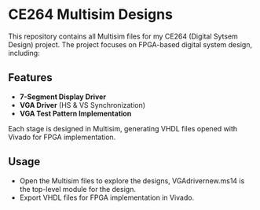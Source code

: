 # CE264 Multisim Designs

This repository contains all Multisim files for my CE264 (Digital Sytsem Design) project. The project focuses on FPGA-based digital system design, including:

## Features
- **7-Segment Display Driver**
- **VGA Driver** (HS & VS Synchronization)
- **VGA Test Pattern Implementation**

Each stage is designed in Multisim, generating VHDL files opened with Vivado for FPGA implementation.

## Usage
- Open the Multisim files to explore the designs, VGAdrivernew.ms14 is the top-level module for the design.
- Export VHDL files for FPGA implementation in Vivado.
